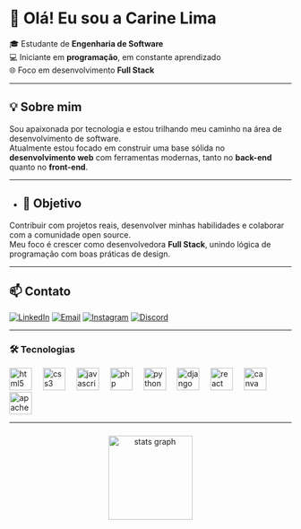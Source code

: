 # 👋 Olá! Eu sou a Carine Lima

🎓 Estudante de **Engenharia de Software**  
💻 Iniciante em **programação**, em constante aprendizado  
🌐 Foco em desenvolvimento **Full Stack**  


---
## 💡 Sobre mim

Sou apaixonada por tecnologia e estou trilhando meu caminho na área de desenvolvimento de software.  
Atualmente estou focado em construir uma base sólida no **desenvolvimento web** com ferramentas modernas, tanto no **back-end** quanto no **front-end**.


---
- ## 🎯 Objetivo

Contribuir com projetos reais, desenvolver minhas habilidades e colaborar com a comunidade open source.  
Meu foco é crescer como desenvolvedora **Full Stack**, unindo lógica de programação com boas práticas de design.

---

## 📫 Contato

[![LinkedIn](https://img.shields.io/badge/-LinkedIn-0A66C2?style=for-the-badge&logo=linkedin&logoColor=white)](www.linkedin.com/in/carinelimma)
[![Email](https://img.shields.io/badge/-Email-D14836?style=for-the-badge&logo=gmail&logoColor=white)](carinesoaresdelima@gmail.com)
[![Instagram](https://img.shields.io/badge/-Instagram-E4405F?style=for-the-badge&logo=instagram&logoColor=white)](https://www.instagram.com/dev.caahlimma?igsh=Z3NwdTcwYzMzN3Ju)
[![Discord](https://img.shields.io/badge/-Discord-5865F2?style=for-the-badge&logo=discord&logoColor=white)](https://discord.gg/8Ahff9Cf)

---

### 🛠️ Tecnologias

<div align="left">
  <img src="https://cdn.jsdelivr.net/gh/devicons/devicon/icons/html5/html5-original.svg" height="40" alt="html5 logo"  />
  <img width="12" />
  <img src="https://cdn.jsdelivr.net/gh/devicons/devicon/icons/css3/css3-original.svg" height="40" alt="css3 logo"  />
  <img width="12" />
  <img src="https://cdn.jsdelivr.net/gh/devicons/devicon/icons/javascript/javascript-original.svg" height="40" alt="javascript logo"  />
  <img width="12" />
  <img src="https://cdn.jsdelivr.net/gh/devicons/devicon/icons/php/php-original.svg" height="40" alt="php logo"  />
  <img width="12" />
  <img src="https://cdn.jsdelivr.net/gh/devicons/devicon/icons/python/python-original.svg" height="40" alt="python logo"  />
  <img width="12" />
  <img src="https://cdn.jsdelivr.net/gh/devicons/devicon/icons/django/django-plain.svg" height="40" alt="django logo"  />
  <img width="12" />
  <img src="https://cdn.jsdelivr.net/gh/devicons/devicon/icons/react/react-original.svg" height="40" alt="react logo"  />
  <img width="12" />
  <img src="https://cdn.jsdelivr.net/gh/devicons/devicon/icons/canva/canva-original.svg" height="40" alt="canva logo"  />
  <img width="12" />
  <img src="https://cdn.jsdelivr.net/gh/devicons/devicon/icons/apache/apache-original.svg" height="40" alt="apache logo"  />
</div>

---

###

<div align="center">
  <img src="https://github-readme-stats.vercel.app/api?username=CarineLimma&hide_title=false&hide_rank=false&show_icons=true&include_all_commits=true&count_private=true&disable_animations=false&theme=dracula&locale=en&hide_border=false&order=1" height="150" alt="stats graph"  />
</div>

###





